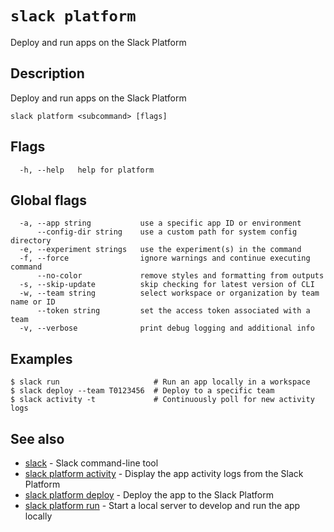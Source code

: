 # `slack platform`

Deploy and run apps on the Slack Platform

## Description

Deploy and run apps on the Slack Platform

```
slack platform <subcommand> [flags]
```

## Flags

```
  -h, --help   help for platform
```

## Global flags

```
  -a, --app string           use a specific app ID or environment
      --config-dir string    use a custom path for system config directory
  -e, --experiment strings   use the experiment(s) in the command
  -f, --force                ignore warnings and continue executing command
      --no-color             remove styles and formatting from outputs
  -s, --skip-update          skip checking for latest version of CLI
  -w, --team string          select workspace or organization by team name or ID
      --token string         set the access token associated with a team
  -v, --verbose              print debug logging and additional info
```

## Examples

```
$ slack run                     # Run an app locally in a workspace
$ slack deploy --team T0123456  # Deploy to a specific team
$ slack activity -t             # Continuously poll for new activity logs
```

## See also

* [slack](slack)	 - Slack command-line tool
* [slack platform activity](slack_platform_activity)	 - Display the app activity logs from the Slack Platform
* [slack platform deploy](slack_platform_deploy)	 - Deploy the app to the Slack Platform
* [slack platform run](slack_platform_run)	 - Start a local server to develop and run the app locally

